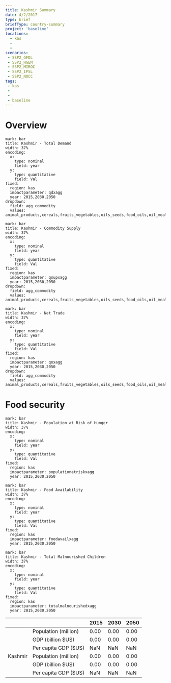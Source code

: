 ```yaml
---
title: Kashmir Summary
date: 4/2/2017
type: brief
briefType: country-summary
project: 'baseline'
locations:
  - kas
  - 
  - 
scenarios:
 - SSP2_GFDL
 - SSP2_HGEM
 - SSP2_MIROC
 - SSP2_IPSL
 - SSP2_NOCC
tags:
 - kas
 - 
 - 
 - baseline
---
```

# Overview 

```chart
mark: bar
title: Kashmir - Total Demand
width: 37%
encoding:
  x:
    type: nominal
    field: year
  y:
    type: quantitative
    field: Val
fixed:
  region: kas
  impactparameter: qdxagg
  year: 2015,2030,2050
dropdown:
  field: agg_commodity
  values: animal_products,cereals,fruits_vegetables,oils_seeds,food_oils,oil_meals,other,pulses,roots_tubers,sugar
```

```chart
mark: bar
title: Kashmir - Commodity Supply
width: 37%
encoding:
  x:
    type: nominal
    field: year
  y:
    type: quantitative
    field: Val
fixed:
  region: kas
  impactparameter: qsupxagg
  year: 2015,2030,2050
dropdown:
  field: agg_commodity
  values: animal_products,cereals,fruits_vegetables,oils_seeds,food_oils,oil_meals,other,pulses,roots_tubers,sugar
```

```chart
mark: bar
title: Kashmir - Net Trade
width: 37%
encoding:
  x:
    type: nominal
    field: year
  y:
    type: quantitative
    field: Val
fixed:
  region: kas
  impactparameter: qnxagg
  year: 2015,2030,2050
dropdown:
  field: agg_commodity
  values: animal_products,cereals,fruits_vegetables,oils_seeds,food_oils,oil_meals,other,pulses,roots_tubers,sugar
```

# Food security

```chart
mark: bar
title: Kashmir - Population at Risk of Hunger
width: 37%
encoding:
  x:
    type: nominal
    field: year
  y:
    type: quantitative
    field: Val
fixed:
  region: kas
  impactparameter: populationatriskxagg
  year: 2015,2030,2050
```

```chart
mark: bar
title: Kashmir - Food Availability
width: 37%
encoding:
  x:
    type: nominal
    field: year
  y:
    type: quantitative
    field: Val
fixed:
  region: kas
  impactparameter: foodavailxagg
  year: 2015,2030,2050
```

```chart
mark: bar
title: Kashmir - Total Malnourished Children
width: 37%
encoding:
  x:
    type: nominal
    field: year
  y:
    type: quantitative
    field: Val
fixed:
  region: kas
  impactparameter: totalmalnourishedxagg
  year: 2015,2030,2050
```

|   |   | 2015 | 2030 | 2050 |
|---|---|---|---|---|
|  | Population (million) | 0.00 | 0.00 | 0.00 |
|  | GDP (billion $US) | 0.00 | 0.00 | 0.00 |
|  | Per capita GDP ($US) | NaN | NaN | NaN |
| Kashmir | Population (million) | 0.00 | 0.00 | 0.00 |
|  | GDP (billion $US) | 0.00 | 0.00 | 0.00 |
|  | Per capita GDP ($US) | NaN| NaN| NaN|